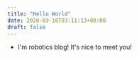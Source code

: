 ```yaml
---
title: "Hello World"
date: 2020-03-16T03:11:13+08:00
draft: false
---
```

- I'm robotics blog! It's nice to meet you!
